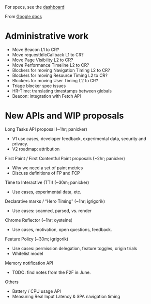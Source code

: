 
For specs, see the [dashboard](http://www.w3.org/wiki/Web_Performance/Publications)

From [Google docs](https://docs.google.com/document/d/1U2DfWlToLlDoJyGvDZytM6VM2p67qisuCOfgnWIclzw/)

Administrative work
===================

* Move Beacon L1 to CR?
* Move requestIdleCallback L1 to CR?
* Move Page Visibility L2 to CR?
* Move Performance Timeline L2 to CR?
* Blockers for moving Navigation Timing L2 to CR?
* Blockers for moving Resource Timing L2 to CR?
* Blockers for moving User Timing L2 to CR?
* Triage blocker spec issues
* HR-Time: translating timestamps between globals
* Beacon: integration with Fetch API

New APIs and WIP proposals
==========================

Long Tasks API proposal (~1hr; panicker)

* V1 use cases, developer feedback, experimental data, security and privacy.
* V2 roadmap: attribution

First Paint / First Contentful Paint proposals (~2hr; panicker)

* Why we need a set of paint metrics
* Discuss definitions of FP and FCP

Time to Interactive (TTI) (~30m; panicker)

* Use cases, experimental data, etc.

Declarative marks / “Hero Timing” (~1hr; igrigorik)

* Use cases: scanned, parsed, vs. render

Chrome Reflector (~1hr; oysteine)

* Use cases, motivation, open questions, feedback.

Feature Policy (~30m; igrigorik)

* Use cases: permission delegation, feature toggles, origin trials
* Whitelist model

Memory notification API

* TODO: find notes from the F2F in June.



Others

* Battery / CPU usage API
* Measuring Real Input Latency & SPA navigation timing
 
